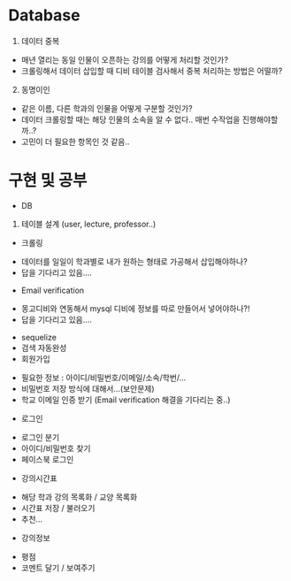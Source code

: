 # Database
1. 데이터 중복
  - 매년 열리는 동일 인물이 오픈하는 강의를 어떻게 처리할 것인가?
  - 크롤링해서 데이터 삽입할 때 디비 테이블 검사해서 중복 처리하는 방법은 어떨까?
2. 동명이인
  - 같은 이름, 다른 학과의 인물을 어떻게 구분할 것인가?
  - 데이터 크롤링할 때는 해당 인물의 소속을 알 수 없다.. 매번 수작업을 진행해야할까..?
  - 고민이 더 필요한 항목인 것 같음..

# 구현 및 공부
* DB
 1. 테이블 설계 (user, lecture, professor..)
* 크롤링
 - 데이터를 일일이 학과별로 내가 원하는 형태로 가공해서 삽입해야하나?
 - 답을 기다리고 있음....
* Email verification
 - 몽고디비와 연동해서 mysql 디비에 정보를 따로 만들어서 넣어야하나?!
 - 답을 기다리고 있음....
* sequelize
* 검색 자동완성
* 회원가입
 - 필요한 정보 : 아이디/비밀번호/이메일/소속/학번/...
 - 비밀번호 저장 방식에 대해서...(보안문제)
 - 학교 이메일 인증 받기 (Email verification 해결을 기다리는 중..)
* 로그인
 - 로그인 분기
 - 아이디/비밀번호 찾기
 - 페이스북 로그인
* 강의시간표
 - 해당 학과 강의 목록화 / 교양 목록화
 - 시간표 저장 / 불러오기
 - 추천...
* 강의정보
 - 평점
 - 코멘트 달기 / 보여주기
